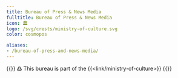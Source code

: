 ```yaml
---
title: Bureau of Press & News Media
fulltitle: Bureau of Press & News Media
icon: 🏛️
logo: /svg/crests/ministry-of-culture.svg
color: cosmopos

aliases:
- /bureau-of-press-and-news-media/
---
```

{{<note>}}
߷ This bureau is part of the {{<link/ministry-of-culture>}}
{{</note>}}